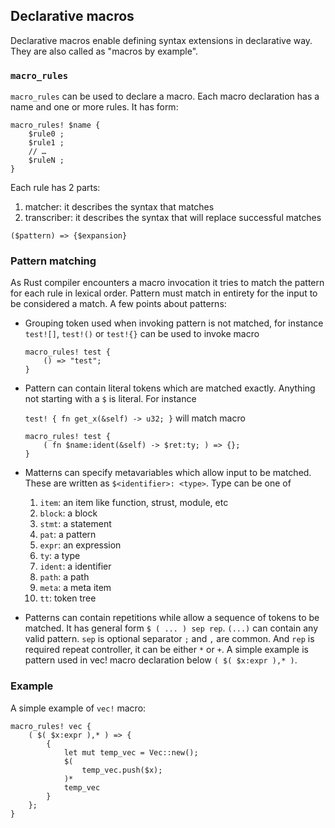 ## Declarative macros

Declarative macros enable defining syntax extensions in declarative way. They are also called as "macros by example".

### `macro_rules`

`macro_rules` can be used to declare a macro. Each macro declaration has a name and one or more rules. It has form:

```
macro_rules! $name {
    $rule0 ;
    $rule1 ;
    // …
    $ruleN ;
}
```

Each rule has 2 parts:

1. matcher: it describes the syntax that matches
2. transcriber: it describes the syntax that will replace successful matches

`($pattern) => {$expansion}`

### Pattern matching

As Rust compiler encounters a macro invocation it tries to match the pattern for each rule in lexical order. Pattern must match in entirety for the input to be considered a match. A few points about patterns:

- Grouping token used when invoking pattern is not matched, for instance `test![]`, `test!()` or `test!{}` can be used to invoke macro

  ```
  macro_rules! test {
      () => "test";
  }
  ```

- Pattern can contain literal tokens which are matched exactly. Anything not starting with a `$` is literal. For instance

  `test! { fn get_x(&self) -> u32; }` will match macro

  ```
  macro_rules! test {
      ( fn $name:ident(&self) -> $ret:ty; ) => {};
  }
  ```

- Matterns can specify metavariables which allow input to be matched. These are written as `$<identifier>: <type>`. Type can be one of

  1. `item`: an item like function, strust, module, etc
  2. `block`: a block
  3. `stmt`: a statement
  4. `pat`: a pattern
  5. `expr`: an expression
  6. `ty`: a type
  7. `ident`: a identifier
  8. `path`: a path
  9. `meta`: a meta item
  10. `tt`: token tree

- Patterns can contain repetitions while allow a sequence of tokens to be matched. It has general form `$ ( ... ) sep rep`.
  `(...)` can contain any valid pattern. `sep` is optional separator `;` and `,` are common. And `rep` is required repeat controller, it can be either `*` or `+`.
  A simple example is pattern used in vec! macro declaration below `( $( $x:expr ),* )`.

### Example

A simple example of `vec!` macro:

```
macro_rules! vec {
    ( $( $x:expr ),* ) => {
        {
            let mut temp_vec = Vec::new();
            $(
                temp_vec.push($x);
            )*
            temp_vec
        }
    };
}
```
